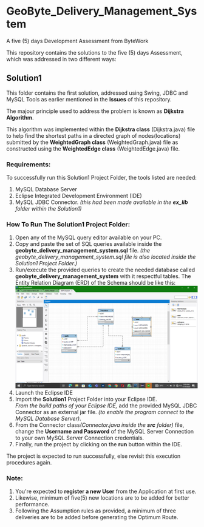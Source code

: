 # GeoByte_Delivery_Management_System
A five (5) days Development Assessment from ByteWork

This repository contains the solutions to the five (5) days Assessment, which was addressed in two different ways:

## Solution1
This folder contains the first solution, addressed using Swing, JDBC and MySQL Tools as earlier mentioned in the <b>Issues</b> of this repository.

The majour principle used to address the problem is known as <b>Dijkstra Algorithm</b>.

This algorithm was implemented within the <b>Dijkstra class</b> (Dijkstra.java) file to help find the shortest paths in a directed graph of nodes(locations) submitted by the <b>WeightedGraph class</b> (WeightedGraph.java) file as constructed using the <b>WeightedEdge class</b> (WeightedEdge.java) file.

### Requirements:
To successfully run this Solution1 Project Folder, the tools listed are needed:
<ol>
  <li>
    MySQL Database Server 
  </li>
  <li>
    Eclipse Integrated Development Environment (IDE)
  </li>
  <li>
    MySQL JDBC Connector. <i>(this had been made available in the <b>ex_lib</b> folder within the Solution1)</i>
  </li>
</ol>

### How To Run The Solution1 Project Folder:
<ol>
<li>
Open any of the MySQL query editor available on your PC.
</li>
<li>
Copy and paste the set of SQL queries available inside the <strong> geobyte_delivery_management_system.sql</strong> file. <i>(the geobyte_delivery_management_system.sql file is also located inside the Solution1 Project Folder.)</i>
</li>
<li>
Run/execute the provided queries to create the needed database called <strong> geobyte_delivery_management_system</strong> with it respectful tables.
The Entity Relation Diagram (ERD) of the Schema should be like this:

<img src="ERD.png" alt=" geobyte_delivery_management_system ER Diagram" />
</li>
<li>
Launch the Eclipse IDE
</li>
<li>Import the <b>Solution1</b> Project Folder into your Eclipse IDE.
</li>
<I>From the build paths of your Eclipse IDE,</I> add the provided MySQL JDBC Connector as an external jar file. <I>(to enable the program connect to the MySQL Database Server)</I>.
</li>
<li>
From the Connector class<I>(Connector.java inside the <b>src</b> folder)</I> file, change the <b>Username and Password</b> of the MySQL Server Connection to your own MySQL Server Connection credentials.
</li>
<li>
Finally, run the project by clicking on the <b>run</b> button within the IDE.
</li>
</ol>

The project is expected to run successfully, else revisit this execution procedures again.

### Note:
<ol>
  <li>
    You're expected to <b>register a new User</b> from the Application at first use.
  </li>
  <li>
    Likewise, minimum of five(5) new locations are to be added for better performance.
  </li>
  <li>
    Following the Assumption rules as provided, a minimum of three deliveries are to be added before generating the Optimum Route.
  </li>
</ol>